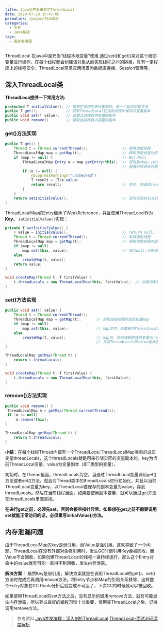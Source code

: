 ```yaml
---
title: Java高并发编程之ThreadLocal
date: 2020-07-28 16:47:08
permalink: /pages/75dd83/
categories: 
  - 专栏
  - Java基础
tags: 
  - 高并发编程
---
```


ThreadLocal 在java中是充当“线程本地变量”使用,通过set()和get()来对这个局部变量进行操作，在每个线程都会创建该对象从而实现线程之间的隔离，具有一定程度上的线程安全。ThreadLocal常见应用场景为数据库连接、Session管理等。
<!-- more -->

## 深入ThreadLocal类

**ThreadLoca提供一下常用方法:**
```java
protected T initialValue(); // 用来在使用时进行重写的，是一个延迟加载方法
public T get();             // 获取ThreadLocal在当前线程中保存的变量副本
public void set(T value);   // 设置当前线程中变量的副本
public void remove()        // 移除当前线程中变量的副本
```
### get()方法实现
```java
public T get() {
    Thread t = Thread.currentThread();                // 取得当前线程
    ThreadLocalMap map = getMap(t);                   // 获取当前线程对应的ThreadLocalMap
    if (map != null) {                                // Not Null
        ThreadLocalMap.Entry e = map.getEntry(this);  // 获取到<key,value>键值对，注意这里获取
                                                      // 键值对传进去的是this，而不是当前线程t。
        if (e != null) {
            @SuppressWarnings("unchecked")
            T result = (T)e.value;                    
            return result;                            // 存在，则返回value值。
        }
    }
    return setInitialValue();                         // 否则调用setInitialValue方法返回value
}
```
ThreadLocalMap的Entry继承了WeakReference，并且使用ThreadLocal作为**Key**。 `setInitialValue()`实现：
```java
private T setInitialValue() {
    T value = initialValue();                         // return null;
    Thread t = Thread.currentThread();                // 取得当前线程
    ThreadLocalMap map = getMap(t);                   // 获取当前线程对应的ThreadLocalMap 
    if (map != null)
        map.set(this, value);                         // 值为null,只有调用set()方法时才初始化value
    else
        createMap(t, value);                          
    return value;
}

void createMap(Thread t, T firstValue) {
    t.threadLocals = new ThreadLocalMap(this, firstValue);  // 创建当前线程对应的ThreadLocalMap
}
```

### set()方法实现
```java
public void set(T value) {
    Thread t = Thread.currentThread();
    ThreadLocalMap map = getMap(t);       // 获取当前线程的成员变量map
    if (map != null)
        map.set(this, value);             // map非空，则重新将ThreadLocal和新的value副本放入到map中。
    else
        createMap(t, value);              // map空，则对线程的成员变量ThreadLocalMap进行初始化创建，
                                          // 并将ThreadLocal和value副本放入map中。
}

ThreadLocalMap getMap(Thread t) {
    return t.threadLocals;
}

void createMap(Thread t, T firstValue) {
    t.threadLocals = new ThreadLocalMap(this, firstValue);
}
```

### remove()方法实现

```java
public void remove() {
 ThreadLocalMap m = getMap(Thread.currentThread());
 if (m != null)
     m.remove(this);
}

ThreadLocalMap getMap(Thread t) {
    return t.threadLocals;
}
```

**小结**：在每个线程Thread内部有一个ThreadLocal.ThreadLocalMap类型的成员变量threadLocals，这个threadLocals就是用来存储实际的变量副本的，key为当前ThreadLocal变量，value为变量副本（即T类型的变量）。

初始时，在Thread里面，threadLocals为空，当通过ThreadLocal变量调用get()方法或者set()方法，就会对Thread类中的threadLocals进行初始化，并且以当前ThreadLocal变量为key，以ThreadLocal要保存的副本变量为value，存到threadLocals。然后在当前线程里面，如果要使用副本变量，就可以通过get方法在threadLocals里面查找。

**在进行get之前，必须先set，否则会报空指针异常。如果想在get之前不需要调用set就能正常访问的话，必须重写initialValue()方法。**

## 内存泄漏问题

由于ThreadLocalMap的key是弱引用，而Value是强引用。这就导致了一个问题，ThreadLocal在没有外部对象强引用时，发生GC时弱引用Key会被回收，而Value不会回收，如果创建ThreadLocal的线程一直持续运行，那么这个Entry对象中的value就有可能一直得不到回收，发生内存泄露。

**解决方案**：
既然Key是弱引用，解决方案就是在调用ThreadLocal的get()、set()方法时完成后再调用remove方法，将Entry节点和Map的引用关系移除，这样整个Entry对象在GC Roots分析后就变成不可达了，下次GC的时候就可以被回收。

如果使用ThreadLocal的set方法之后，没有显示的调用remove方法，就有可能发生内存泄露，所以养成良好的编程习惯十分重要，使用完ThreadLocal之后，记得调用remove方法。



>参考资料 <a href="https://www.cnblogs.com/dolphin0520/p/3920407.html">Java并发编程：深入剖析ThreadLocal</a>
>        <a href="https://www.jianshu.com/p/98b68c97df9b">ThreadLocal-面试必问深度解析</a>